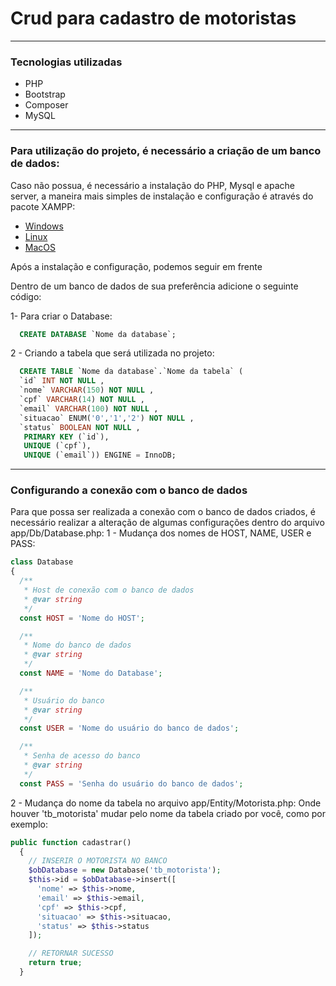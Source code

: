 # Crud para cadastro de motoristas
---
### Tecnologias utilizadas
- PHP
- Bootstrap
- Composer
- MySQL
---
### Para utilização do projeto, é necessário a criação de um banco de dados:
Caso não possua, é necessário a instalação do PHP, Mysql e apache server, a maneira mais simples de instalação e configuração é através do pacote XAMPP:
- [Windows](https://www.apachefriends.org/xampp-files/7.4.10/xampp-windows-x64-7.4.10-0-VC15-installer.exe)
- [Linux](https://www.apachefriends.org/xampp-files/7.4.10/xampp-linux-x64-7.4.10-0-installer.run)
- [MacOS](https://www.apachefriends.org/xampp-files/7.4.10/xampp-osx-7.4.10-0-vm.dmg)

Após a instalação e configuração, podemos seguir em frente

Dentro de um banco de dados de sua preferência adicione o seguinte código:

1- Para criar o Database:

```SQL
  CREATE DATABASE `Nome da database`;
```
2 - Criando a tabela que será utilizada no projeto:

```SQL
  CREATE TABLE `Nome da database`.`Nome da tabela` ( 
  `id` INT NOT NULL , 
  `nome` VARCHAR(150) NOT NULL , 
  `cpf` VARCHAR(14) NOT NULL , 
  `email` VARCHAR(100) NOT NULL , 
  `situacao` ENUM('0','1','2') NOT NULL , 
  `status` BOOLEAN NOT NULL , 
   PRIMARY KEY (`id`), 
   UNIQUE (`cpf`), 
   UNIQUE (`email`)) ENGINE = InnoDB;
```
---
### Configurando a conexão com o banco de dados
Para que possa ser realizada a conexão com o banco de dados criados, é necessário realizar a alteração de algumas configurações dentro do arquivo app/Db/Database.php:
1 - Mudança dos nomes de HOST, NAME, USER e PASS:

``` PHP
class Database
{
  /**
   * Host de conexão com o banco de dados
   * @var string
   */
  const HOST = 'Nome do HOST';

  /**
   * Nome do banco de dados
   * @var string
   */
  const NAME = 'Nome do Database';

  /**
   * Usuário do banco
   * @var string
   */
  const USER = 'Nome do usuário do banco de dados';

  /**
   * Senha de acesso do banco
   * @var string
   */
  const PASS = 'Senha do usuário do banco de dados';
```
2 - Mudança do nome da tabela no arquivo app/Entity/Motorista.php:
Onde houver 'tb_motorista' mudar pelo nome da tabela criado por você, como por exemplo:
```PHP
public function cadastrar()
  {
    // INSERIR O MOTORISTA NO BANCO
    $obDatabase = new Database('tb_motorista');
    $this->id = $obDatabase->insert([
      'nome' => $this->nome,
      'email' => $this->email,
      'cpf' => $this->cpf,
      'situacao' => $this->situacao,
      'status' => $this->status
    ]);

    // RETORNAR SUCESSO
    return true;
  }
```
